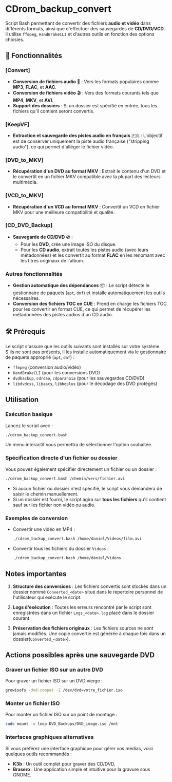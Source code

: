 # CDrom_backup_convert
Script Bash permettant de convertir des fichiers **audio et vidéo** dans différents formats, ainsi que d'effectuer des sauvegardes de **CD/DVD/VCD**.
Il utilise `ffmpeg`, `HandBrakeCLI` et d'autres outils en fonction des options choisies.

## 🚀 Fonctionnalités
### [Convert]
- **Conversion de fichiers audio** 🎵 :
  Vers les formats populaires comme **MP3**, **FLAC**, et **AAC**.
- **Conversion de fichiers vidéo** 🎬 :
  Vers des formats courants tels que **MP4**, **MKV**, et **AVI**.
- **Support des dossiers** :
  Si un dossier est spécifié en entrée, tous les fichiers qu'il contient seront convertis.

### [KeepVF]
- **Extraction et sauvegarde des pistes audio en français** 🇫🇷 :
  L'objectif est de conserver uniquement la piste audio française ("stripping audio"), ce qui permet d'alléger le fichier vidéo.

### [DVD_to_MKV]
- **Récupération d'un DVD au format MKV** :
  Extrait le contenu d'un DVD et le convertit en un fichier MKV compatible avec la plupart des lecteurs multimédia.

### [VCD_to_MKV]
- **Récupération d'un VCD au format MKV** :
  Convertit un VCD en fichier MKV pour une meilleure compatibilité et qualité.

### [CD_DVD_Backup]
- **Sauvegarde de CD/DVD** 💿 :
  - Pour les **DVD**, crée une image ISO du disque.
  - Pour les **CD audio**, extrait toutes les pistes audio (avec leurs métadonnées) et les convertit au format **FLAC** en les renomant avec les titres originaux de l'album.

### Autres fonctionnalités
- **Gestion automatique des dépendances** 📦 :
  Le script détecte le gestionnaire de paquets (`apt`, `dnf`) et installe automatiquement les outils nécessaires.
- **Conversion des fichiers TOC en CUE** :
  Prend en charge les fichiers TOC pour les convertir en format CUE, ce qui permet de récupérer les métadonnées des pistes audios d'un CD audio.

## 🛠️ Prérequis
Le script s'assure que les outils suivants sont installés sur votre système.
S'ils ne sont pas présents, il les installe automatiquement via le gestionnaire de paquets approprié (`apt`, `dnf`) :
- `ffmpeg` (conversion audio/vidéo)
- `HandBrakeCLI` (pour les conversions DVD)
- `dvdbackup`, `cdrdao`, `cdparanoia` (pour les sauvegardes CD/DVD)
- `libdvdcss`, `libaacs`, `libbdplus` (pour le décodage des DVD protégés)

## Utilisation
### Exécution basique
Lancez le script avec :
```bash
./cdrom_backup_convert.bash
```
Un menu interactif vous permettra de sélectionner l'option souhaitée.

### Spécification directe d'un fichier ou dossier
Vous pouvez également spécifier directement un fichier ou un dossier :
```bash
./cdrom_backup_convert.bash /chemin/vers/fichier.avi
```
- Si aucun fichier ou dossier n'est spécifié, le script vous demandera de saisir le chemin manuellement.
- Si un dossier est fourni, le script agira sur **tous les fichiers** qu'il contient sauf sur les fichier non vidéo ou audio.

### Exemples de conversion
- Convertir une vidéo en MP4 :
  ```bash
  ./cdrom_backup_convert.bash /home/daniel/Videos/film.avi
  ```
- Convertir tous les fichiers du dossier `Videos` :
  ```bash
  ./cdrom_backup_convert.bash /home/daniel/Videos
  ```

## Notes importantes
1. **Structure des conversions** :
   Les fichiers convertis sont stockés dans un dossier nommé `Converted_<date>` situé dans le repertoire personnel de l'utilisateur qui exécute le script.

2. **Logs d'exécution** :
   Toutes les erreurs rencontré par le script sont enregistrées dans un fichier `Logs_<date>.log` placé dans le dossier courant.

3. **Préservation des fichiers originaux** :
   Les fichiers sources ne sont jamais modifiés. Une copie convertie est générée à chaque fois dans un dossier(`Converted_<date>`).

## Actions possibles après une sauvegarde DVD
### Graver un fichier ISO sur un autre DVD
Pour graver un fichier ISO sur un DVD vierge :
```bash
growisofs -dvd-compat -Z /dev/dvd=votre_fichier.iso
```
### Monter un fichier ISO
Pour monter un fichier ISO sur un point de montage :
```bash
sudo mount -o loop DVD_Backups/DVD_image.iso /mnt
```
### Interfaces graphiques alternatives
Si vous préférez une interface graphique pour gérer vos médias, voici quelques outils recommandés :
- **K3b** : Un outil complet pour graver des CD/DVD.
- **Brasero** : Une application simple et intuitive pour la gravure sous GNOME.

